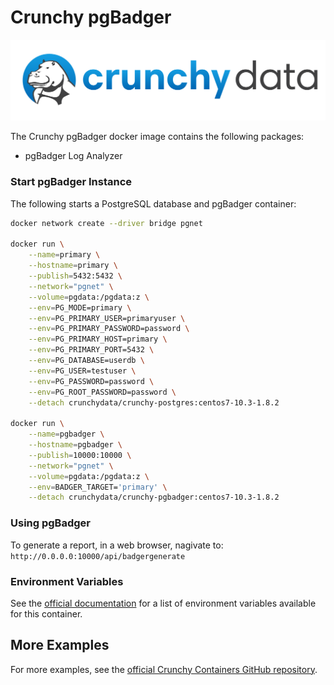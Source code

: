 # Crunchy pgBadger

![](https://raw.githubusercontent.com/CrunchyData/crunchy-containers/master/images/crunchy_logo.png)

The Crunchy pgBadger docker image contains the following packages:

* pgBadger Log Analyzer

### Start pgBadger Instance

The following starts a PostgreSQL database and pgBadger container:

```bash
docker network create --driver bridge pgnet

docker run \
    --name=primary \
    --hostname=primary \
    --publish=5432:5432 \
    --network="pgnet" \
    --volume=pgdata:/pgdata:z \
    --env=PG_MODE=primary \
    --env=PG_PRIMARY_USER=primaryuser \
    --env=PG_PRIMARY_PASSWORD=password \
    --env=PG_PRIMARY_HOST=primary \
    --env=PG_PRIMARY_PORT=5432 \
    --env=PG_DATABASE=userdb \
    --env=PG_USER=testuser \
    --env=PG_PASSWORD=password \
    --env=PG_ROOT_PASSWORD=password \
    --detach crunchydata/crunchy-postgres:centos7-10.3-1.8.2

docker run \
    --name=pgbadger \
    --hostname=pgbadger \
    --publish=10000:10000 \
    --network="pgnet" \
    --volume=pgdata:/pgdata:z \
    --env=BADGER_TARGET='primary' \
    --detach crunchydata/crunchy-pgbadger:centos7-10.3-1.8.2
```

### Using pgBadger

To generate a report, in a web browser, nagivate to: `http://0.0.0.0:10000/api/badgergenerate`

### Environment Variables

See the [official documentation](https://github.com/CrunchyData/crunchy-containers/blob/master/docs/containers.adoc#crunchy-pgbadger) for a list of environment variables available for this container.

## More Examples

For more examples, see the [official Crunchy Containers GitHub repository](https://github.com/CrunchyData/crunchy-containers/tree/master/examples/docker).
